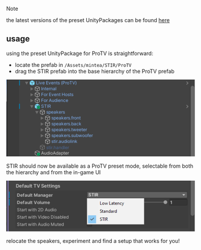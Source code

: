 > [!NOTE]
> the latest versions of the preset UnityPackages can be found [here](https://github.com/minteeaa/stir/tree/master/meta/packages)

## usage
using the preset UnityPackage for ProTV is straightforward:

- locate the prefab in `/Assets/mintea/STIR/ProTV`
- drag the STIR prefab into the base hierarchy of the ProTV prefab

![hierarchy-drag](./img/presets.hierarchy-drag.png)

STIR should now be available as a ProTV preset mode, selectable from both the hierarchy and from the in-game UI

![select-stir](./img/presets.select-stir.png)

relocate the speakers, experiment and find a setup that works for you!
